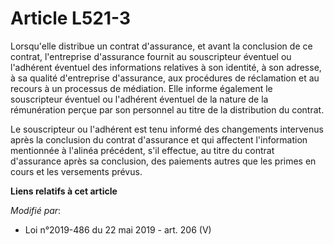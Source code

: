 # Article L521-3

Lorsqu'elle distribue un contrat d'assurance, et avant la conclusion de ce contrat, l'entreprise d'assurance fournit au
souscripteur éventuel ou l'adhérent éventuel des informations relatives à son identité, à son adresse, à sa qualité
d'entreprise d'assurance, aux procédures de réclamation et au recours à un processus de médiation. Elle informe également le
souscripteur éventuel ou l'adhérent éventuel de la nature de la rémunération perçue par son personnel au titre de la
distribution du contrat.

Le souscripteur ou l'adhérent est tenu informé des changements intervenus après la conclusion du contrat d'assurance et qui
affectent l'information mentionnée à l'alinéa précédent, s'il effectue, au titre du contrat d'assurance après sa conclusion,
des paiements autres que les primes en cours et les versements prévus.

**Liens relatifs à cet article**

_Modifié par_:

  - Loi n°2019-486 du 22 mai 2019 - art. 206 (V)
